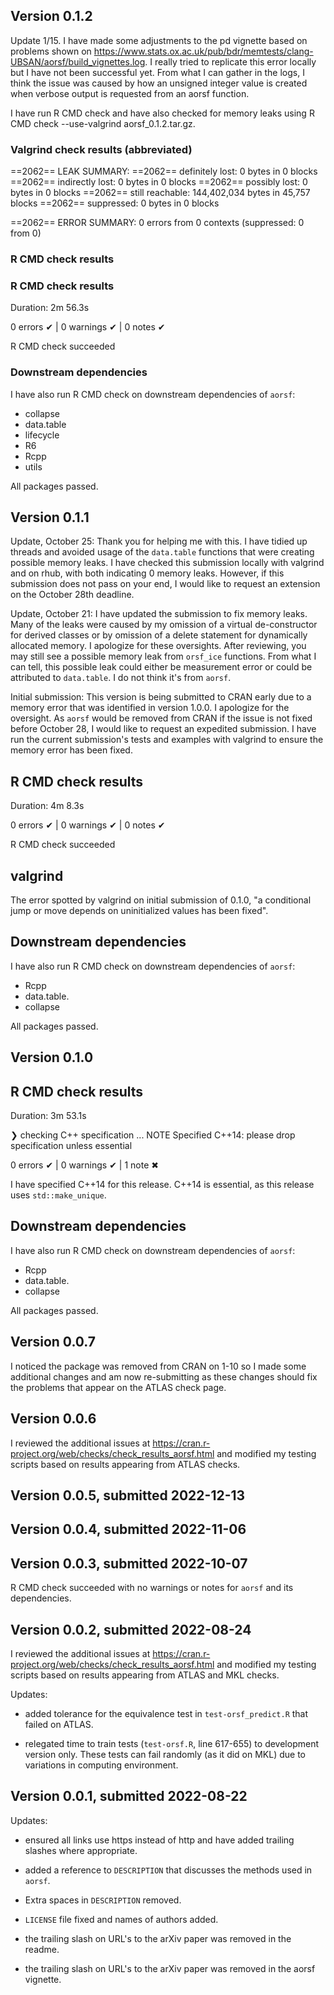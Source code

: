 ## Version 0.1.2

Update 1/15. I have made some  adjustments to the pd vignette based on problems shown on https://www.stats.ox.ac.uk/pub/bdr/memtests/clang-UBSAN/aorsf/build_vignettes.log. I really tried to replicate this error locally but I have not been successful yet. From what I can gather in the logs, I think the issue was caused by how an unsigned integer value is created when verbose output is requested from an aorsf function.

I have run R CMD check and have also checked for memory leaks using R CMD check --use-valgrind aorsf_0.1.2.tar.gz.

### Valgrind check results (abbreviated)

==2062== LEAK SUMMARY:
==2062==    definitely lost: 0 bytes in 0 blocks
==2062==    indirectly lost: 0 bytes in 0 blocks
==2062==      possibly lost: 0 bytes in 0 blocks
==2062==    still reachable: 144,402,034 bytes in 45,757 blocks
==2062==         suppressed: 0 bytes in 0 blocks

==2062== ERROR SUMMARY: 0 errors from 0 contexts (suppressed: 0 from 0)

### R CMD check results

   
### R CMD check results 

Duration: 2m 56.3s

0 errors ✔ | 0 warnings ✔ | 0 notes ✔

R CMD check succeeded

### Downstream dependencies

I have also run R CMD check on downstream dependencies of `aorsf`: 

- collapse
- data.table
- lifecycle
- R6
- Rcpp
- utils

All packages passed.

## Version 0.1.1

Update, October 25: Thank you for helping me with this. I have tidied up threads and avoided usage of the `data.table` functions that were creating possible memory leaks.  I have checked this submission locally with valgrind and on rhub, with both indicating 0 memory leaks. However, if this submission does not pass on your end, I would like to request an extension on the October 28th deadline.

Update, October 21: I have updated the submission to fix memory leaks. Many of the leaks were caused by my omission of a virtual de-constructor for derived classes or by omission of a delete statement for dynamically allocated memory. I apologize for these oversights. After reviewing, you may still see a possible memory leak from `orsf_ice` functions. From what I can tell, this possible leak could either be measurement error or could be attributed to `data.table`. I do not think it's from `aorsf`.

Initial submission: This version is being submitted to CRAN early due to a memory error that was identified in version 1.0.0. I apologize for the oversight. As `aorsf` would be removed from CRAN if the issue is not fixed before October 28, I would like to request an expedited submission. I have run the current submission's tests and examples with valgrind to ensure the memory error has been fixed. 

## R CMD check results

Duration: 4m 8.3s

0 errors ✔ | 0 warnings ✔ | 0 notes ✔

R CMD check succeeded

## valgrind

The error spotted by valgrind on initial submission of 0.1.0, "a conditional jump or move depends on uninitialized values has been fixed".

## Downstream dependencies

I have also run R CMD check on downstream dependencies of `aorsf`: 

- Rcpp
- data.table. 
- collapse

All packages passed.

## Version 0.1.0

## R CMD check results

Duration: 3m 53.1s

❯ checking C++ specification ... NOTE
    Specified C++14: please drop specification unless essential

0 errors ✔ | 0 warnings ✔ | 1 note ✖

I have specified C++14 for this release. C++14 is essential, as this release uses `std::make_unique`.

## Downstream dependencies

I have also run R CMD check on downstream dependencies of `aorsf`: 

- Rcpp
- data.table. 
- collapse

All packages passed.

## Version 0.0.7

I noticed the package was removed from CRAN on 1-10 so I made some additional changes and am now re-submitting as these changes should fix the problems that appear on the ATLAS check page. 

## Version 0.0.6

I reviewed the additional issues at https://cran.r-project.org/web/checks/check_results_aorsf.html and modified my testing scripts based on results appearing from ATLAS checks.

## Version 0.0.5, submitted 2022-12-13

## Version 0.0.4, submitted 2022-11-06

## Version 0.0.3, submitted 2022-10-07

R CMD check succeeded with no warnings or notes for `aorsf` and its dependencies.

## Version 0.0.2, submitted 2022-08-24

I reviewed the additional issues at https://cran.r-project.org/web/checks/check_results_aorsf.html and modified my testing scripts based on results appearing from ATLAS and MKL checks.

Updates: 

- added tolerance for the equivalence test in `test-orsf_predict.R` that failed on ATLAS.

- relegated time to train tests (`test-orsf.R`, line 617-655) to development version only. These tests can fail randomly (as it did on MKL) due to variations in computing environment.

## Version 0.0.1, submitted 2022-08-22

Updates: 

- ensured all links use https instead of http and have added trailing slashes where appropriate.

- added a reference to `DESCRIPTION` that discusses the methods used in `aorsf`.

- Extra spaces in `DESCRIPTION` removed.

- `LICENSE` file fixed and names of authors added.

- the trailing slash on URL's to the arXiv paper was removed in the readme.

- the trailing slash on URL's to the arXiv paper was removed in the aorsf vignette.
